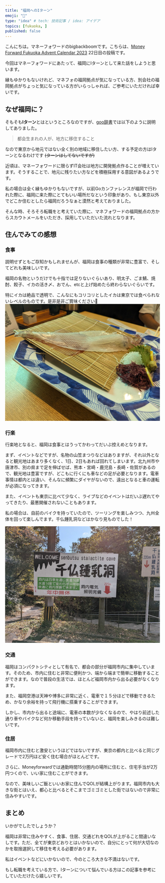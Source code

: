 ```yaml
---
title: "福岡へのIターン"
emoji: "🍜"
type: "idea" # tech: 技術記事 / idea: アイデア
topics: [fukuoka, ]
published: false
---
```


こんにちは。マネーフォワードのbigbackboomです。こちらは、[Money Forward Fukuoka Advent Calendar 2023](https://adventar.org/calendars/9176) 22日目の投稿です。

今回はマネーフォワードにあたって、福岡にIターンとして来た話をしようと思います。

縁もゆかりもないけれど、マネフォの福岡拠点が気になっている方、別会社の福岡拠点がちょっと気になっている方がいらっしゃれば、ご参考にいただければ幸いです。


## なぜ福岡に？

そもそも**Iターン**とはというところなのですが、[goo辞書](https://dictionary.goo.ne.jp/word/I%E3%82%BF%E3%83%BC%E3%83%B3/)では以下のように説明してありました。

> 都会生まれの人が、地方に移住すること

なので東京から地元ではない全く別の地域に移住したい方、する予定の方はIターンとなるわけです ~~(ターンはしてないですが)~~

近頃は、マネーフォワードに限らずIT会社は地方に開発拠点作ることが増えています。そうすることで、地元に残りたい方などを積極採用する意図があるようです。

私の場合は全く縁もゆかりもないですが、以前Goカンファレンスが福岡で行われた際に、福岡に来た際にとてもいい場所だなという印象があり、もし東京以外でどこか住むとしたら福岡だろうなぁと漠然と考えておりました。

そんな時、そろそろ転職をと考えていた際に、マネフォワードの福岡拠点の方からスカウトメールをいただき、採用していただいた流れとなります。

## 住んでみての感想

### 食事
説明せずともご存知かもしれませんが、福岡は食事の種類が非常に豊富で、そしてどれも美味しいです。

福岡の名物というだけでも十指では足りないぐらいあり、明太子、ごま鯖、焼酎、餃子、イカの活き〆、おでん、etcと上げ始めたら終わらないぐらいです。

特にイカは絶品で透明で、こんなにもコリコリとしたイカは東京では食べられないレベルのものです。是非是非ご賞味ください🦑
![squid](/images/3a1253a708bc3e/squid.jpg)


### 行楽
行楽地となると、福岡は食事とはうってかわってだいぶ控えめとなります。

まず、イベントなどですが、名物の山笠まつりなどはありますが、それ以外となると観光地はあまり多くなく、1日、2日もあれば回れてしまいます。北九州市や唐津市、別の県まで足を伸ばせば、熊本・宮崎・鹿児島・長崎・佐賀があるので、観光地は豊富ですが、どこもに行くにも車などの足が必要となります。電車事情は都内とは違い、そんなに頻繁にダイヤがないので、遠出となると車の運転が必須になってきます。

また、イベントも東京に比べて少なく、ライブなどのイベントはだいぶ遅れてやってきたり、最悪開催されないこともあります。

私の場合は、自前のバイクを持っていたので、ツーリングを楽しみつつ、九州全体を回って楽しんでます。千仏鍾乳洞などはかなり見ものでした！

![shounyu](/images/3a1253a708bc3e/shounyu.jpg)


### 交通
福岡はコンパクトシティとして有名で、都会の部分が福岡市内に集中しています。そのため、市内に住むと非常に便利かつ、端から端まで簡単に移動することができます。なので普段の生活では、ほとんど福岡市内から出る必要がなくなります。

また、福岡空港は天神や博多に非常に近く、電車で１５分ほどで移動できるため、かなり余裕を持って飛行機に搭乗することができます。

しかし、市内から出ると途端に、電車の本数が少なくなるので、やはり前述した通り車やバイクなど何か移動手段を持っていないと、福岡を楽しみきるのは難しいです。

### 住居
福岡市内に住むと激安というほどではないですが、東京の都内と比べると同じグレードで2万円ほど安く住む場合がほとんどです。

さらに、Moneyforwardでは通勤時間15分圏内の場所に住むと、住宅手当が2万円つくので、いい家に住むことができます。

なので、美味しいご飯といいお家に住んでQOLが結構上がります。福岡市内も大きな街とはいえ、都心と比べるとそこまでゴミゴミとした街ではないので非常に住みやすいです。

## まとめ
いかがでしたでしょうか？　

福岡は非常に住みやすく、食事、住居、交通どれをQOLが上がること間違いなしです。ただ、全てが東京どおりとはいかないので、自分にとって何が大切なのかを取捨選択して移住を考える必要があります。

私はイベントなどにいかないので、今のところ大きな不満はないです。

もし転職を考えている方で、Iターンについて悩んでいる方はこの記事を参考にしていただけたら嬉しいです。

